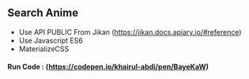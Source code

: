 ## Search Anime

- Use API PUBLIC From Jikan (https://jikan.docs.apiary.io/#reference)
- Use Javascript ES6
- MaterializeCSS

#### Run Code : (https://codepen.io/khairul-abdi/pen/BayeKaW)

